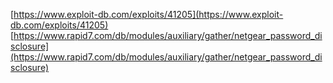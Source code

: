 [https://www.exploit-db.com/exploits/41205](https://www.exploit-db.com/exploits/41205)
[https://www.rapid7.com/db/modules/auxiliary/gather/netgear_password_disclosure](https://www.rapid7.com/db/modules/auxiliary/gather/netgear_password_disclosure)
